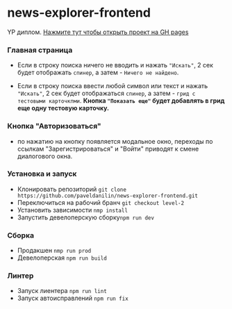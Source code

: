 # news-explorer-frontend
YP диплом. [Нажмите тут чтобы открыть проект на GH pages](https://paveldanilin.github.io/news-explorer-frontend/)

### Главная страница
- Если в строку поиска ничего не вводить и нажать ```"Искать"```, 
2 сек будет отображать ```спинер```, а затем - ```Ничего не найдено```.

- Если в строку поиска ввести любой символ или текст и нажать ```"Искать"```,
2 сек будет отображаться ```спинер```, а затем - ```грид с тестовыми карточкпми```.
 __Кнопка ```"Показать еще"``` будет добавлять в грид еще одну тестовую карточку.__

### Кнопка "Авторизоваться"
- по нажатию на кнопку появляется модальное окно, переходы по ссылкам "Зарегистрироваться" и "Войти" 
приводят к смене диалогового окна.

### Установка и запуск
- Клонировать репозиторий ```git clone https://github.com/paveldanilin/news-explorer-frontend.git```
- Переключиться на рабочий бранч ```git checkout level-2``` 
- Установить зависимости ```nmp install```
- Запустить девелоперскую сборку```npm run dev``` 


### Сборка
- Продакшен ```nmp run prod```
- Девелоперская ```npm run build```

### Линтер
- Запуск лиентера ```npm run lint```
- Запуск автоисправлений ```npm run fix```
